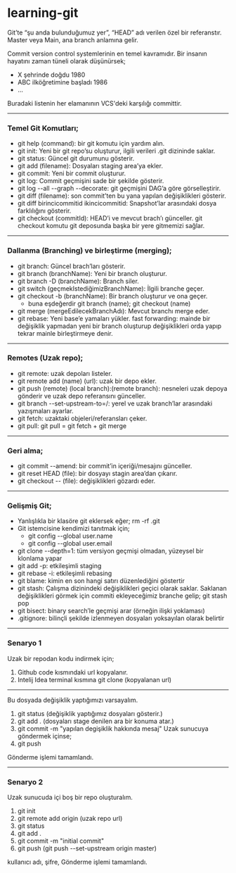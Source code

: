# learning-git

Git’te “şu anda bulunduğumuz yer”, “HEAD” adı verilen özel bir referanstır. Master veya Main, ana branch anlamına gelir.

Commit version control systemlerinin en temel kavramıdır. Bir insanın hayatını zaman tüneli olarak düşünürsek;
- X şehrinde doğdu 1980
- ABC ilköğretimine başladı 1986
- ...

Buradaki listenin her elamanının VCS'deki karşılığı committir.

---

### Temel Git Komutları;
- git help (command): bir git komutu için yardım alın.
- git init: Yeni bir git repo’su oluşturur, ilgili verileri .git dizininde saklar.
- git status: Güncel git durumunu gösterir.
- git add (filename): Dosyaları staging area’ya ekler.
- git commit: Yeni bir commit oluşturur.
- git log: Commit geçmişini sade bir şekilde gösterir.
- git log --all --graph --decorate: git geçmişini DAG’a göre görselleştirir.
- git diff (filename): son commit’ten bu yana yapılan değişiklikleri gösterir.
- git diff birincicommitid ikincicommitid: Snapshot’lar arasındaki dosya farklılığını gösterir.
- git checkout (commitId): HEAD’i ve mevcut brach’ı günceller. git checkout komutu git deposunda başka bir yere gitmemizi sağlar.

---
### Dallanma (Branching) ve birleştirme (merging);

- git branch: Güncel brach’ları gösterir.
- git branch (branchName): Yeni bir branch oluşturur.
- git branch -D (branchName): Branch siler.
- git switch (geçmekIstediğimizBranchName): İlgili branche geçer.
- git checkout -b (branchName): Bir branch oluşturur ve ona geçer.
	- buna eşdeğerdir git branch (name); git checkout (name)
- git merge (mergeEdilecekBranchAdı): Mevcut branchı merge eder.
- git rebase: Yeni base’e yamaları yükler.
fast forwarding: mainde bir değişiklik yapmadan yeni bir branch oluşturup değişiklikleri orda yapıp tekrar mainle birleştirmeye denir.
---
### Remotes (Uzak repo);

- git remote: uzak depoları listeler.
- git remote add (name) (url): uzak bir depo ekler.
- git push (remote) (local branch):(remote branch): nesneleri uzak depoya gönderir ve uzak depo referansını günceller.
- git branch --set-upstream-to=<remote>/<remote branch>: yerel ve uzak branch’lar arasındaki yazışmaları ayarlar.
- git fetch: uzaktaki objeleri/referansları çeker.
- git pull: git pull = git fetch + git merge

---
### Geri alma;

- git commit --amend: bir commit’in içeriği/mesajını günceller.
- git reset HEAD (file): bir dosyayı stagin area’dan çıkarır.
- git checkout -- (file): değişiklikleri gözardı eder.
---
### Gelişmiş Git;

- Yanlışlıkla bir klasöre git eklersek eğer; rm -rf .git 
- Git istemcisine kendimizi tanıtmak için;
  - git config --global user.name 
  - git config --global user.email
- git clone --depth=1: tüm versiyon geçmişi olmadan, yüzeysel bir klonlama yapar
- git add -p: etkileşimli staging
- git rebase -i: etkileşimli rebasing
- git blame: kimin en son hangi satırı düzenlediğini göstertir
- git stash: Çalışma dizinindeki değişiklikleri geçici olarak saklar. Saklanan değişiklikleri görmek için commiti ekleyeceğimiz branche gelip; git stash pop
- git bisect: binary search’le geçmişi arar (örneğin ilişki yoklaması)
- .gitignore: bilinçli şekilde izlenmeyen dosyaları yoksayılan olarak belirtir

---

### Senaryo 1
Uzak bir repodan kodu indirmek için;
1. Github code kısmındaki url kopyalanır.
2. Intelij Idea terminal kısmına git clone (kopyalanan url)

---

Bu dosyada değişiklik yaptığımızı varsayalım.
1. git status (değişiklik yaptığımız dosyaları gösterir.)
2. git add . (dosyaları stage denilen ara bir konuma atar.)
3. git commit -m "yapılan degişiklik hakkında mesaj"
Uzak sunucuya göndermek içinse;
4. git push

Gönderme işlemi tamamlandı.

---

### Senaryo 2
Uzak sunucuda içi boş bir repo oluşturalım.
1. git init
2. git remote add origin (uzak repo url)
3. git status
4. git add .
5. git commit -m "initial commit"
6. git push (git push --set-upstream origin master)

kullanıcı adı, şifre,
Gönderme işlemi tamamlandı.
